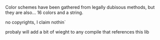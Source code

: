Color schemes have been gathered from legally dubisous methods, but they are also... 16 colors and a string.

no copyrights, I claim nothin`

probaly will add a bit of wieght to any compile that references this lib
